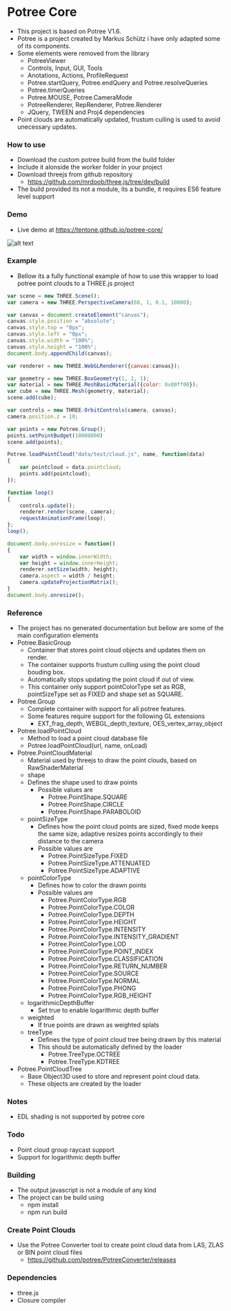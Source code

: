 # Potree Core

 - This project is based on Potree V1.6.
 - Potree is a project created by Markus Schütz i have only adapted some of its components.
 - Some elements were removed from the library
 	- PotreeViewer
 	- Controls, Input, GUI, Tools
 	- Anotations, Actions, ProfileRequest
 	- Potree.startQuery, Potree.endQuery and Potree.resolveQueries
 	- Potree.timerQueries
 	- Potree.MOUSE, Potree.CameraMode
 	- PotreeRenderer, RepRenderer, Potree.Renderer
	- JQuery, TWEEN and Proj4 dependencies
 - Point clouds are automatically updated, frustum culling is used to avoid unecessary updates.

### How to use
 - Download the custom potree build from the build folder
 - Include it alonside the worker folder in your project
 - Download threejs from github repository
    - https://github.com/mrdoob/three.js/tree/dev/build
 - The build provided its not a module, its a bundle, it requires ES6 feature level support

### Demo
 - Live demo at https://tentone.github.io/potree-core/
 
 ![alt text](https://raw.githubusercontent.com/tentone/potree-core/master/data/lion_takanawa_laz/lion_takanawa.png)
 
### Example
 - Bellow its a fully functional example of how to use this wrapper to load potree point clouds to a THREE.js project

```javascript
var scene = new THREE.Scene();
var camera = new THREE.PerspectiveCamera(60, 1, 0.1, 10000);

var canvas = document.createElement("canvas");
canvas.style.position = "absolute";
canvas.style.top = "0px";
canvas.style.left = "0px";
canvas.style.width = "100%";
canvas.style.height = "100%";
document.body.appendChild(canvas);

var renderer = new THREE.WebGLRenderer({canvas:canvas});

var geometry = new THREE.BoxGeometry(1, 1, 1);
var material = new THREE.MeshBasicMaterial({color: 0x00ff00});
var cube = new THREE.Mesh(geometry, material);
scene.add(cube);

var controls = new THREE.OrbitControls(camera, canvas);
camera.position.z = 10;

var points = new Potree.Group();
points.setPointBudget(10000000)
scene.add(points);

Potree.loadPointCloud("data/test/cloud.js", name, function(data)
{
	var pointcloud = data.pointcloud;
	points.add(pointcloud);
});

function loop()
{
	controls.update();
	renderer.render(scene, camera);
	requestAnimationFrame(loop);
};
loop();

document.body.onresize = function()
{
	var width = window.innerWidth;
	var height = window.innerHeight;
	renderer.setSize(width, height);
	camera.aspect = width / height;
	camera.updateProjectionMatrix();
}
document.body.onresize();
```


### Reference
 - The project has no generated documentation but bellow are some of the main configuration elements
 - Potree.BasicGroup
    - Container that stores point cloud objects and updates them on render.
    - The container supports frustum culling using the point cloud bouding box.
    - Automatically stops updating the point cloud if out of view.
    - This container only support pointColorType set as RGB, pointSizeType set as FIXED and shape set as SQUARE.
 - Potree.Group
    - Complete container with support for all potree features.
    - Some features require support for the following GL extensions
       - EXT_frag_depth, WEBGL_depth_texture, OES_vertex_array_object
 - Potree.loadPointCloud
    - Method to load a point cloud database file
    - Potree.loadPointCloud(url, name, onLoad)
 - Potree.PointCloudMaterial
    - Material used by threejs to draw the point clouds, based on RawShaderMaterial
    - shape
    - Defines the shape used to draw points
       - Possible values are
          - Potree.PointShape.SQUARE
          - Potree.PointShape.CIRCLE
          - Potree.PointShape.PARABOLOID
    - pointSizeType
       - Defines how the point cloud points are sized, fixed mode keeps the same size, adaptive resizes points accordingly to their distance to the camera 
       - Possible values are
          - Potree.PointSizeType.FIXED
          - Potree.PointSizeType.ATTENUATED
          - Potree.PointSizeType.ADAPTIVE
    - pointColorType
       - Defines how to color the drawn points
       - Possible values are
          - Potree.PointColorType.RGB
          - Potree.PointColorType.COLOR
          - Potree.PointColorType.DEPTH
          - Potree.PointColorType.HEIGHT
          - Potree.PointColorType.INTENSITY
          - Potree.PointColorType.INTENSITY_GRADIENT
          - Potree.PointColorType.LOD
          - Potree.PointColorType.POINT_INDEX
          - Potree.PointColorType.CLASSIFICATION
          - Potree.PointColorType.RETURN_NUMBER
          - Potree.PointColorType.SOURCE
          - Potree.PointColorType.NORMAL
          - Potree.PointColorType.PHONG
          - Potree.PointColorType.RGB_HEIGHT
    - logarithmicDepthBuffer
       - Set true to enable logarithmic depth buffer
    - weighted
       - If true points are drawn as weighted splats
    - treeType
       - Defines the type of point cloud tree being drawn by this material
       - This should be automatically defined by the loader
          - Potree.TreeType.OCTREE
          - Potree.TreeType.KDTREE
 - Potree.PointCloudTree
    - Base Object3D used to store and represent point cloud data.
    - These objects are created by the loader


### Notes
 - EDL shading is not supported by potree core

### Todo
 - Point cloud group raycast support
 - Support for logarithmic depth buffer
 
### Building
 - The output javascript is not a module of any kind
 - The project can be build using
    - npm install
    - npm run build

### Create Point Clouds
 - Use the Potree Converter tool to create point cloud data from LAS, ZLAS or BIN point cloud files
    - https://github.com/potree/PotreeConverter/releases
 
### Dependencies
 - three.js
 - Closure compiler
